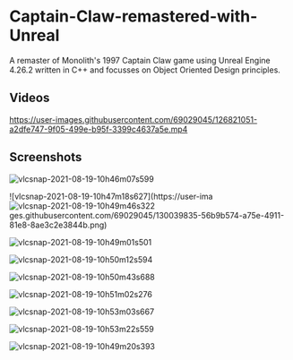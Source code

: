 # Captain-Claw-remastered-with-Unreal
A remaster of Monolith's 1997 Captain Claw game using Unreal Engine 4.26.2 written in C++ and focusses on Object Oriented Design principles.

## Videos

https://user-images.githubusercontent.com/69029045/126821051-a2dfe747-9f05-499e-b95f-3399c4637a5e.mp4


## Screenshots
![vlcsnap-2021-08-19-10h46m07s599](https://user-images.githubusercontent.com/69029045/130039782-bac76bf8-b125-4ae4-941b-943c014660e5.png)

![vlcsnap-2021-08-19-10h47m18s627](https://user-ima![vlcsnap-2021-08-19-10h49m46s322](https://user-images.githubusercontent.com/69029045/130040052-de7652b8-7949-4cab-bd72-5abaa5cf9918.png)
ges.githubusercontent.com/69029045/130039835-56b9b574-a75e-4911-81e8-8ae3c2e3844b.png)

![vlcsnap-2021-08-19-10h49m01s501](https://user-images.githubusercontent.com/69029045/130039919-0f498c39-7fca-4635-8777-8afdcf5f4d4e.png)

![vlcsnap-2021-08-19-10h50m12s594](https://user-images.githubusercontent.com/69029045/130040136-f10be40d-c400-44b7-8e99-95c54d59c7b0.png)

![vlcsnap-2021-08-19-10h50m43s688](https://user-images.githubusercontent.com/69029045/130040187-20c00372-cbd6-498a-b7d0-579b82e2d60f.png)

![vlcsnap-2021-08-19-10h51m02s276](https://user-images.githubusercontent.com/69029045/130040239-28fd1e07-7580-4141-ab9c-df6705325ee4.png)

![vlcsnap-2021-08-19-10h53m03s667](https://user-images.githubusercontent.com/69029045/130040315-254863b3-467b-43b0-a7ef-4c4d0bdb713a.png)

![vlcsnap-2021-08-19-10h53m22s559](https://user-images.githubusercontent.com/69029045/130040372-d5b56cad-1e7e-4cb3-884e-df30b4623564.png)

![vlcsnap-2021-08-19-10h49m20s393](https://user-images.githubusercontent.com/69029045/130039985-df235a1c-5950-40d1-9ca9-723101efc447.png)



